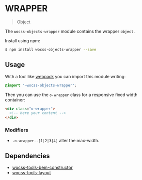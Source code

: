 # WRAPPER

> Object

The `wocss-objects-wrapper` module contains the wrapper `object`.

Install using npm:

```sh
$ npm install wocss-objects-wrapper --save
```

## Usage

With a tool like [webpack](https://webpack.github.io/) you can import this module writing:

```scss
@import '~wocss-objects-wrapper';
```

Then you can use the `o-wrapper` class for a responsive fixed width container:

```html
<div class="o-wrapper">
  <!-- here your content -->
</div>
```

### Modifiers

* `.o-wrapper--[1|2|3|4]` alter the max-width.

## Dependencies

* [wocss-tools-bem-constructor](https://github.com/wocss/tools.bem-constructor)
* [wocss-tools-layout](https://github.com/wocss/tools.layout)
